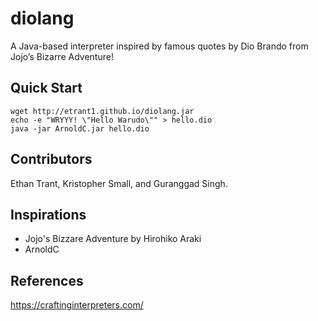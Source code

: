 # diolang

A Java-based interpreter inspired by famous quotes by Dio Brando from Jojo’s Bizarre Adventure!

## Quick Start
```
wget http://etrant1.github.io/diolang.jar
echo -e "WRYYY! \"Hello Warudo\"" > hello.dio
java -jar ArnoldC.jar hello.dio
```

## Contributors
Ethan Trant, Kristopher Small, and Guranggad Singh.

## Inspirations
- Jojo's Bizzare Adventure by Hirohiko Araki
- ArnoldC 

## References
https://craftinginterpreters.com/
